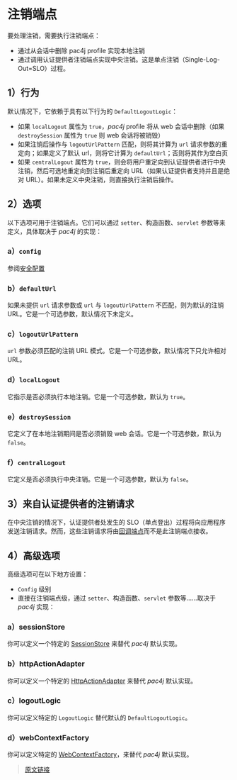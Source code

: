 # 注销端点

要处理注销，需要执行注销端点：

- 通过从会话中删除 pac4j profile 实现本地注销
- 通过调用认证提供者注销端点实现中央注销。这是单点注销（Single-Log-Out=SLO）过程。

## 1）行为

默认情况下，它依赖于具有以下行为的 `DefaultLogoutLogic`：

- 如果 `localLogout` 属性为 `true`，*pac4j* profile 将从 web 会话中删除（如果 `destroySession` 属性为 `true` 则 web 会话将被销毁）
- 如果注销后操作与 `logoutUrlPattern` 匹配，则将其计算为 `url` 请求参数的重定向；如果定义了默认 url，则将它计算为 `defaultUrl`；否则将其作为空白页
- 如果 `centralLogout` 属性为 `true`，则会将用户重定向到认证提供者进行中央注销，然后可选地重定向到注销后重定向 URL（如果认证提供者支持并且是绝对 URL）。如果未定义中央注销，则直接执行注销后操作。

## 2）选项

以下选项可用于注销端点。它们可以通过 `setter`、构造函数、`servlet` 参数等来定义，具体取决于 *pac4j* 的实现：

### a）`config`

参阅[安全配置](/v5.0/config.html)

### b）`defaultUrl`

如果未提供 `url` 请求参数或 `url` 与 `logoutUrlPattern` 不匹配，则为默认的注销 URL。它是一个可选参数，默认情况下未定义。

### c）`logoutUrlPattern`

`url` 参数必须匹配的注销 URL 模式。它是一个可选参数，默认情况下只允许相对 URL。

### d）`localLogout`

它指示是否必须执行本地注销。它是一个可选参数，默认为 `true`。

### e）`destroySession`

它定义了在本地注销期间是否必须销毁 web 会话。它是一个可选参数，默认为 `false`。

### f）`centralLogout`

它定义是否必须执行中央注销。它是一个可选参数，默认为 `false`。

## 3）来自认证提供者的注销请求

在中央注销的情况下，认证提供者处发生的 SLO（单点登出）过程将向应用程序发送注销请求。然而，这些注销请求将由[回调端点](/v5.0/callback-endpoint.html)而不是此注销端点接收。

## 4）高级选项

高级选项可在以下地方设置：

- `Config` 级别
- 直接在注销端点级，通过 `setter`、构造函数、`servlet` 参数等……取决于 *pac4j* 实现：

### a）sessionStore

你可以定义一个特定的 [SessionStore](/v5.0/session-store.html) 来替代 *pac4j* 默认实现。

### b）httpActionAdapter

你可以定义一个特定的 [HttpActionAdapter](/v5.0/http-action-adapter.html) 来替代 *pac4j* 默认实现。

### c）logoutLogic

你可以定义特定的 `LogoutLogic` 替代默认的 `DefaultLogoutLogic`。

### d）webContextFactory

你可以定义特定的 [WebContextFactory](/v5.0/web-context.html)，来替代 *pac4j* 默认实现。

> [原文链接](https://www.pac4j.org/5.0.x/docs/logout-endpoint.html)

